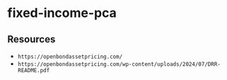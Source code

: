 # fixed-income-pca


## Resources

- `https://openbondassetpricing.com/`
- `https://openbondassetpricing.com/wp-content/uploads/2024/07/DRR-README.pdf`
